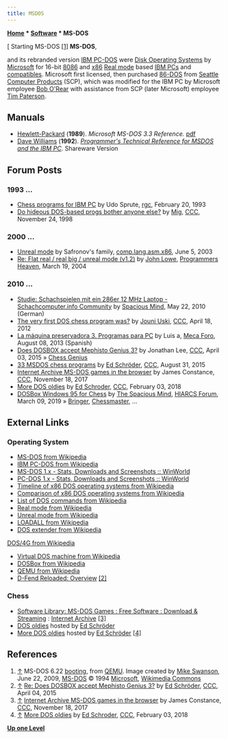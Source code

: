 ```yaml
---
title: MSDOS
---
```

**[Home](Home "Home") \* [Software](Software "Software") \* MS-DOS**



[ Starting MS-DOS <a id="cite-note-1" href="#cite-ref-1">[1]</a>
**MS-DOS**,  

and its rebranded version [IBM PC-DOS](https://en.wikipedia.org/wiki/PC-DOS) were [Disk Operating Systems](https://en.wikipedia.org/wiki/DOS_(disambiguation)) by [Microsoft](Microsoft "Microsoft") for 16-bit [8086](8086 "8086") and [x86](X86 "X86") [Real mode](https://en.wikipedia.org/wiki/Real_mode) based [IBM PCs](IBM_PC "IBM PC") and [compatibles](https://en.wikipedia.org/wiki/IBM_PC_compatible). Microsoft first licensed, then purchased [86-DOS](https://en.wikipedia.org/wiki/86-DOS) from [Seattle Computer Products](https://en.wikipedia.org/wiki/Seattle_Computer_Products) (SCP), which was modified for the IBM PC by Microsoft employee [Bob O'Rear](https://en.wikipedia.org/wiki/Bob_O%27Rear) with assistance from SCP (later Microsoft) employee [Tim Paterson](https://en.wikipedia.org/wiki/Tim_Paterson). 



## Manuals


* [Hewlett-Packard](https://en.wikipedia.org/wiki/Hewlett-Packard) (**1989**). *Microsoft MS-DOS 3.3 Reference.* [pdf](http://bitsavers.informatik.uni-stuttgart.de/pdf/hp/9000_hpux/softpc/98870-90050_MSDOS_3.3_Reference_Sep89.pdf)
* [Dave Williams](http://www.verycomputer.com/12_2f34507e8d8cd9d6_1.htm) (**1992**). *[Programmer's Technical Reference for MSDOS and the IBM PC](http://www.o3one.org/hwdocs/bios_doc/dosref22.html)*. Shareware Version


## Forum Posts


### 1993 ...


* [Chess programs for IBM PC](https://groups.google.com/d/msg/rec.games.chess/o1NSJQVh2Zo/3Ebl5u7SjMwJ) by Udo Sprute, [rgc](Computer_Chess_Forums "Computer Chess Forums"), February 20, 1993
* [Do hideous DOS-based progs bother anyone else?](https://www.stmintz.com/ccc/index.php?id=33779) by [Mig](index.php?title=Mig_Greengard&action=edit&redlink=1 "Mig Greengard (page does not exist)"), [CCC](CCC "CCC"), November 24, 1998


### 2000 ...


* [Unreal mode](https://groups.google.com/group/comp.lang.asm.x86/browse_frm/thread/6ded3c0f3241b432) by Safronov's family, [comp.lang.asm.x86](https://groups.google.com/group/comp.lang.asm.x86/topics), June 5, 2003
* [Re: Flat real / real big / unreal mode (v1.2)](http://www.programmersheaven.com/download/1364/download.aspx) by [John Lowe](index.php?title=John_Lowe&action=edit&redlink=1 "John Lowe (page does not exist)"), [Programmers Heaven](http://www.programmersheaven.com/), March 19, 2004


### 2010 ...


* [Studie: Schachspielen mit ein 286er 12 MHz Laptop - Schachcomputer.info Community](http://www.schachcomputer.info/forum/showthread.php?t=3531) by [Spacious Mind](The_Spacious_Mind "The Spacious Mind"), May 22, 2010 (German)
* [The very first DOS chess program was?](http://www.talkchess.com/forum/viewtopic.php?t=4335) by [Jouni Uski](Jouni_Uski "Jouni Uski"), [CCC](CCC "CCC"), April 18, 2012
* [La máquina preservadora 3. Programas para PC](http://www.foro.meca-web.es/viewtopic.php?f=9&t=72&start=30#p2512) by Luis a, [Meca Foro](Computer_Chess_Forums "Computer Chess Forums"), August 08, 2013 (Spanish)
* [Does DOSBOX accept Mephisto Genius 3?](http://www.talkchess.com/forum/viewtopic.php?t=55867) by Jonathan Lee, [CCC](CCC "CCC"), April 03, 2015 » [Chess Genius](Chess_Genius "Chess Genius")
* [33 MSDOS chess programs](http://www.talkchess.com/forum/viewtopic.php?t=57454) by [Ed Schröder](Ed_Schroder "Ed Schroder"), [CCC](CCC "CCC"), August 31, 2015
* [Internet Archive MS-DOS games in the browser](http://www.talkchess.com/forum/viewtopic.php?t=65757) by James Constance, [CCC](CCC "CCC"), November 18, 2017
* [More DOS oldies](http://www.talkchess.com/forum/viewtopic.php?t=66481) by [Ed Schroder](Ed_Schroder "Ed Schroder"), [CCC](CCC "CCC"), February 03, 2018
* [DOSBox Windows 95 for Chess](http://hiarcs.net/forums/viewtopic.php?t=9403&start=16) by [The Spacious Mind](The_Spacious_Mind "The Spacious Mind"), [HIARCS Forum](Computer_Chess_Forums "Computer Chess Forums"), March 09, 2019 » [Bringer](Bringer "Bringer"), [Chessmaster](Chessmaster "Chessmaster"), ...


## External Links


### Operating System


* [MS-DOS from Wikipedia](https://en.wikipedia.org/wiki/MS-DOS)
* [IBM PC-DOS from Wikipedia](https://en.wikipedia.org/wiki/PC-DOS)
* [MS-DOS 1.x - Stats, Downloads and Screenshots :: WinWorld](https://winworldpc.com/product/ms-dos)
* [PC-DOS 1.x - Stats, Downloads and Screenshots :: WinWorld](https://winworldpc.com/product/pc-dos)
* [Timeline of x86 DOS operating systems from Wikipedia](https://en.wikipedia.org/wiki/Timeline_of_x86_DOS_operating_systems)
* [Comparison of x86 DOS operating systems from Wikipedia](https://en.wikipedia.org/wiki/Comparison_of_x86_DOS_operating_systems)
* [List of DOS commands from Wikipedia](https://en.wikipedia.org/wiki/List_of_DOS_commands)
* [Real mode from Wikipedia](https://en.wikipedia.org/wiki/Real_mode)
* [Unreal mode from Wikipedia](https://en.wikipedia.org/wiki/Unreal_mode)
* [LOADALL from Wikipedia](https://en.wikipedia.org/wiki/LOADALL)
* [DOS extender from Wikipedia](https://en.wikipedia.org/wiki/DOS_extender)


 [DOS/4G from Wikipedia](https://en.wikipedia.org/wiki/DOS/4G)
* [Virtual DOS machine from Wikipedia](https://en.wikipedia.org/wiki/Virtual_DOS_machine)
* [DOSBox from Wikipedia](https://en.wikipedia.org/wiki/DOSBox)
* [QEMU from Wikipedia](https://en.wikipedia.org/wiki/QEMU)
* [D-Fend Reloaded: Overview](http://dfendreloaded.sourceforge.net/index.html?lang=en) <a id="cite-note-2" href="#cite-ref-2">[2]</a>


### Chess


* [Software Library: MS-DOS Games : Free Software : Download & Streaming](https://goo.gl/Vkijpz) : [Internet Archive](https://en.wikipedia.org/wiki/Internet_Archive) <a id="cite-note-3" href="#cite-ref-3">[3]</a>
* [DOS oldies](http://rebel13.nl/download/more%20dos%20oldies.html) hosted by [Ed Schröder](Ed_Schroder "Ed Schroder")
* [More DOS oldies](http://rebel13.nl/download/more_oldies.html) hosted by [Ed Schröder](Ed_Schroder "Ed Schroder") <a id="cite-note-4" href="#cite-ref-4">[4]</a>


## References


1. <a id="cite-ref-1" href="#cite-note-1">↑</a> MS-DOS 6.22 [booting](https://en.wikipedia.org/wiki/Booting), from [QEMU](https://en.wikipedia.org/wiki/QEMU). Image created by [Mike Swanson](https://en.wikipedia.org/wiki/User:MikeRS), June 22, 2009, [MS-DOS](https://en.wikipedia.org/wiki/MS-DOS) © 1994 [Microsoft](Microsoft "Microsoft"), [Wikimedia Commons](https://en.wikipedia.org/wiki/Wikimedia_Commons)
2. <a id="cite-ref-2" href="#cite-note-2">↑</a> [Re: Does DOSBOX accept Mephisto Genius 3?](http://www.talkchess.com/forum/viewtopic.php?t=55867&start=3) by [Ed Schröder](Ed_Schroder "Ed Schroder"), [CCC](CCC "CCC"), April 04, 2015
3. <a id="cite-ref-3" href="#cite-note-3">↑</a> [Internet Archive MS-DOS games in the browser](http://www.talkchess.com/forum/viewtopic.php?t=65757) by James Constance, [CCC](CCC "CCC"), November 18, 2017
4. <a id="cite-ref-4" href="#cite-note-4">↑</a> [More DOS oldies](http://www.talkchess.com/forum/viewtopic.php?t=66481) by [Ed Schroder](Ed_Schroder "Ed Schroder"), [CCC](CCC "CCC"), February 03, 2018

**[Up one Level](Software "Software")**







 
